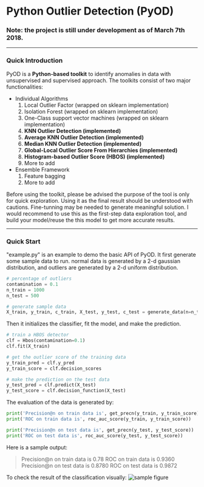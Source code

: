 # Python Outlier Detection (PyOD)

### Note: the project is still under development as of March 7th 2018.

------------

### Quick Introduction
PyOD is a **Python-based toolkit** to identify anomalies in data with unsupervised and supervised approach. The toolkits consist of two major functionalities:
- Individual Algorithms
  1.  Local Outlier Factor (wrapped on sklearn implementation)
  2. Isolation Forest (wrapped on sklearn implementation)
  3. One-Class support vector machines (wrapped on sklearn implementation)
  4. **KNN Outlier Detection (implemented)**
  5. **Average KNN Outlier Detection (implemented)**
  6. **Median KNN Outlier Detection (implemented)**
  7. **Global-Local Outlier Score From Hierarchies (implemented)**
  8. **Histogram-based Outlier Score (HBOS) (implemented)**
  9. More to add
- Ensemble Framework
  1. Feature bagging
  2. More to add
  
Before using the toolkit, please be advised the purpose of the tool is only for quick exploration. Using it as the final result should be understood with cautions. Fine-tunning may be needed to generate meaningful solution. I would recommend to use this as the first-step data exploration tool, and build your model/reuse the this model to get more accurate results.

------------
### Quick Start
"example.py" is an example to demo the basic API of PyOD.
It first generate some sample data to run.  normal data is generated by a 2-d gaussian distribution, and outliers are generated by a 2-d uniform distribution.
````python
# percentage of outliers
contamination = 0.1
n_train = 1000
n_test = 500

# generate sample data
X_train, y_train, c_train, X_test, y_test, c_test = generate_data(n=n_train, contamination=contamination, n_test=n_test)
````
Then it initializes the classifier, fit the model, and make the prediction.
```python
# train a HBOS detector
clf = Hbos(contamination=0.1)
clf.fit(X_train)

# get the outlier score of the training data
y_train_pred = clf.y_pred
y_train_score = clf.decision_scores

# make the prediction on the test data
y_test_pred = clf.predict(X_test)
y_test_score = clf.decision_function(X_test)
```
The evaluation of the data is generated by:
```python
print('Precision@n on train data is', get_precn(y_train, y_train_score))
print('ROC on train data is', roc_auc_score(y_train, y_train_score))

print('Precision@n on test data is', get_precn(y_test, y_test_score))
print('ROC on test data is', roc_auc_score(y_test, y_test_score))
```
Here is a sample output:
> Precision@n on train data is 0.78 
  ROC on train data is 0.9360
  Precision@n on test data is 0.8780
  ROC on test data is 0.9872


To check the result of the classification visually:
![sample figure](https://github.com/yzhao062/Pyod/blob/master/figures/sample.png "sample figure")
